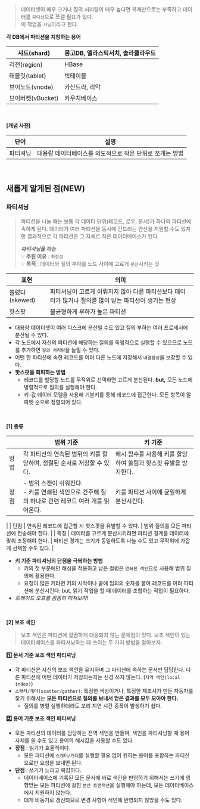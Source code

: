 > 데이터셋이 매우 크거나 질의 처리량이 매우 높다면 복제만으로는 부족하고 데이터를 `파티션`으로 쪼갤 필요가 있다.  
> 이 작업을 `샤딩`이라고 한다.

**각 DB에서 파티션을 지칭하는 용어**

| 샤드(shard) | 몽고DB, 엘라스틱서치, 솔라클라우드 |
| --- | --- |
| 리전(region) | HBase |
| 태블릿(tablet) | 빅테이블 |
| 브이노드(vnode) | 카산드라, 리악 |
| 브이버켓(vBucket) | 카우치베이스 |

<br>

**[개념 사전]**

| 단어 | 설명 |
| --- | --- |
| 파티셔닝 | 대용량 데이터베이스를 의도적으로 작은 단위로 쪼개는 방법 |

<br>

## 새롭게 알게된 점(NEW)

### 파티셔닝

> 파티션을 나눌 때는 보통 각 데이터 단위(레코드, 로우, 문서)가 하나의 파티션에 속하게 된다. 데이터가 여러 파티션을 동시에 건드리는 연산을 지원할 수도 있지만 결과적으로 각 파티션은 그 자체로 작은 데이터베이스가 된다.
> 
> ***파티셔닝을 하는***  
> 💡 **주된 이유** : `확장성`  
> 💡 **목적** : 데이터와 질의 부하를 노드 사이에 고르게 `분산`시키는 것

| 표현 | 의미 |
| --- | --- |
| 쏠렸다(skewed) | 파티셔닝이 고르게 이뤄지지 않아 다른 파티션보다 데이터가 많거나 질의를 많이 받는 파티션이 생기는 현상 |
| 핫스팟 | 불균형하게 부하가 높은 파티션 |
- 대용량 데이터셋이 여러 디스크에 분산될 수도 있고 질의 부하는 여러 프로세서에 분산될 수 있다.
- 각 노드에서 자신의 파티션에 해당하는 질의를 독립적으로 실행할 수 있으므로 노드를 추가하면 `질의 처리량`을 늘릴 수 있다.
- 어떤 한 파티션에 속한 레코드를 여러 다른 노드에 저장해서 `내결함성`을 보장할 수 있다.
- **핫스팟을 회피하는 방법**
    - 레코드를 할당할 노드를 무작위로 선택하면 고르게 분산된다. **but,** 모든 노드에 병렬적으로 질의를 실행해야 한다.
    - 키-값 데이터 모델을 사용해 기본키를 통해 레코드에 접근한다. 모든 항목이 알파벳 순으로 정렬되어 있다.

<br>

**[1] 종류**

|  | **범위 기준**                                                     | 키 기준 |
| --- |---------------------------------------------------------------| --- |
| 방법 | 각 파티션의 연속된 범위의 키를 할당하며, 정렬된 순서로 저장할 수 있다.                     | 해시 함수를 사용해 키를 할당하여 쏠림과 핫스팟 유발을 방지한다. |
| 장점 | - 범위 스캔이 쉬워진다.<br>- 키를 연쇄된 색인으로 간주해 질의 하나로 관련 레코드 여러 개를 읽어온다. | 키를 파티션 사이에 균일하게 분산시킨다.
|
| 단점 | 연속된 레코드에 접근할 시 핫스팟을 유발할 수 있다.                                 | 범위 질의를 모든 파티션에 전송해야 한다. |
| 특징 | 데이터를 고르게 분산시키려면 파티션 경계를 데이터에 맞춰 조정해야 한다.                      | 파티션 경계는 크기가 동일하도록 나눌 수도 있고 무작위에 가깝게 선택할 수도 있다. |
- **키 기준 파티셔닝의 단점을 극복하는 방법**
  - 키의 첫 부분에만 해싱을 적용하고 남은 컬럼은 `연쇄된 색인`으로 사용해 범위 질의에 활용한다.
  - 요청이 많은 키라면 키의 시작이나 끝에 임의의 숫자를 붙여 레코드를 여러 파티션에 분산시킨다. but, 읽기 작업을 할 때 데이터를 조합하는 작업이 필요하다.
- *트레이드 오프를 꼼꼼히 따져보자!*

<br>

**[2] 보조 색인**

> 보조 색인은 파티션에 깔끔하게 대응되지 않는 문제점이 있다. 보조 색인이 있는 데이터베이스를 파티셔닝하는 데 쓰이는 두 가지 방법을 알아보자.
>

**1️⃣ 문서 기준 보조 색인 파티셔닝**

- 각 파티션은 자신의 보조 색인을 유지하며 그 파티션에 속하는 문서만 담당한다. 다른 파티션에 어떤 데이터가 저장되는지는 신경 쓰지 않는다. (`지역 색인(local index)`)
- `스캐터/개더(scatter/gather)`: 특정한 색상이거나, 특정한 제조사가 만든 자동차를 찾기 위해서는 **모든 파티션으로 질의를 보내서 얻은 결과를 모두 모아야 한다.**
  - 질의를 병렬 실행하더라도 꼬리 지연 시간 증폭이 발생하기 쉽다.

**2️⃣ 용어 기준 보조 색인 파티셔닝**

- 모든 파티션의 데이터를 담당하는 전역 색인을 만들며, 색인을 파티셔닝할 때 용어 자체를 쓸 수도 있고 용어의 해시값을 사용할 수도 있다.
- **장점** : 읽기가 효율적이다.
  - 모든 파티션에 `스캐터/개더`를 실행할 필요 없이 원하는 용어를 포함하는 파티션으로만 요청을 보내면 된다.
- **단점** : 쓰기가 느리고 복잡하다.
  - 데이터베이스에 기록된 모든 문서에 바로 색인을 반영하기 위해서는 쓰기에 영향받는 모든 파티션에 걸친 `분산 트랜잭션`을 실행해야 하는데, 모든 데이터베이스에서 지원하지 않는다.
  - 대개 비동기로 갱신되므로 변경 사항이 색인에 반영되지 않았을 수도 있다.